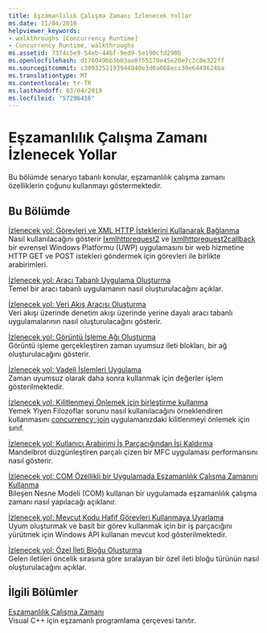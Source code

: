 ```yaml
---
title: Eşzamanlılık Çalışma Zamanı İzlenecek Yollar
ms.date: 11/04/2016
helpviewer_keywords:
- walkthroughs [Concurrency Runtime]
- Concurrency Runtime, walkthroughs
ms.assetid: 7374c5e9-54eb-44bf-9ed9-5e190cfd290b
ms.openlocfilehash: d176049bb3b03ae0f55170e45e20e7c2c0e322ff
ms.sourcegitcommit: c3093251193944840e3d0a068ecc30e6449624ba
ms.translationtype: MT
ms.contentlocale: tr-TR
ms.lasthandoff: 03/04/2019
ms.locfileid: "57296416"
---
```

# <a name="concurrency-runtime-walkthroughs"></a>Eşzamanlılık Çalışma Zamanı İzlenecek Yollar

Bu bölümde senaryo tabanlı konular, eşzamanlılık çalışma zamanı özelliklerin çoğunu kullanmayı göstermektedir.

## <a name="in-this-section"></a>Bu Bölümde

[İzlenecek yol: Görevleri ve XML HTTP İsteklerini Kullanarak Bağlanma](../../parallel/concrt/walkthrough-connecting-using-tasks-and-xml-http-requests.md)<br/>
Nasıl kullanılacağını gösterir [Ixmlhttprequest2](/windows/desktop/api/msxml6/nn-msxml6-ixmlhttprequest2) ve [Ixmlhttprequest2callback](/windows/desktop/api/msxml6/nn-msxml6-ixmlhttprequest2callback) bir evrensel Windows Platformu (UWP) uygulamasını bir web hizmetine HTTP GET ve POST istekleri göndermek için görevleri ile birlikte arabirimleri.

[İzlenecek yol: Aracı Tabanlı Uygulama Oluşturma](../../parallel/concrt/walkthrough-creating-an-agent-based-application.md)<br/>
Temel bir aracı tabanlı uygulamanın nasıl oluşturulacağını açıklar.

[İzlenecek yol: Veri Akış Aracısı Oluşturma](../../parallel/concrt/walkthrough-creating-a-dataflow-agent.md)<br/>
Veri akışı üzerinde denetim akışı üzerinde yerine dayalı aracı tabanlı uygulamalarının nasıl oluşturulacağını gösterir.

[İzlenecek yol: Görüntü İşleme Ağı Oluşturma](../../parallel/concrt/walkthrough-creating-an-image-processing-network.md)<br/>
Görüntü işleme gerçekleştiren zaman uyumsuz ileti blokları, bir ağ oluşturulacağını gösterir.

[İzlenecek yol: Vadeli İşlemleri Uygulama](../../parallel/concrt/walkthrough-implementing-futures.md)<br/>
Zaman uyumsuz olarak daha sonra kullanmak için değerler işlem gösterilmektedir.

[İzlenecek yol: Kilitlenmeyi Önlemek için birleştirme kullanma](../../parallel/concrt/walkthrough-using-join-to-prevent-deadlock.md)<br/>
Yemek Yiyen Filozoflar sorunu nasıl kullanılacağını örneklendiren kullanmasını [concurrency::join](../../parallel/concrt/reference/join-class.md) uygulamanızdaki kilitlenmeyi önlemek için sınıf.

[İzlenecek yol: Kullanıcı Arabirimi İş Parçacığından İşi Kaldırma](../../parallel/concrt/walkthrough-removing-work-from-a-user-interface-thread.md)<br/>
Mandelbrot düzgünleştiren parçalı çizen bir MFC uygulaması performansını nasıl gösterir.

[İzlenecek yol: COM Özellikli bir Uygulamada Eşzamanlılık Çalışma Zamanını Kullanma](../../parallel/concrt/walkthrough-using-the-concurrency-runtime-in-a-com-enabled-application.md)<br/>
Bileşen Nesne Modeli (COM) kullanan bir uygulamada eşzamanlılık çalışma zamanı nasıl yapılacağı açıklanır.

[İzlenecek yol: Mevcut Kodu Hafif Görevleri Kullanmaya Uyarlama](../../parallel/concrt/walkthrough-adapting-existing-code-to-use-lightweight-tasks.md)<br/>
Uyum oluşturmak ve basit bir görev kullanmak için bir iş parçacığını yürütmek için Windows API kullanan mevcut kod gösterilmektedir.

[İzlenecek yol: Özel İleti Bloğu Oluşturma](../../parallel/concrt/walkthrough-creating-a-custom-message-block.md)<br/>
Gelen iletileri öncelik sırasına göre sıralayan bir özel ileti bloğu türünün nasıl oluşturulacağını açıklar.

## <a name="related-sections"></a>İlgili Bölümler

[Eşzamanlılık Çalışma Zamanı](../../parallel/concrt/concurrency-runtime.md)<br/>
Visual C++ için eşzamanlı programlama çerçevesi tanıtır.
